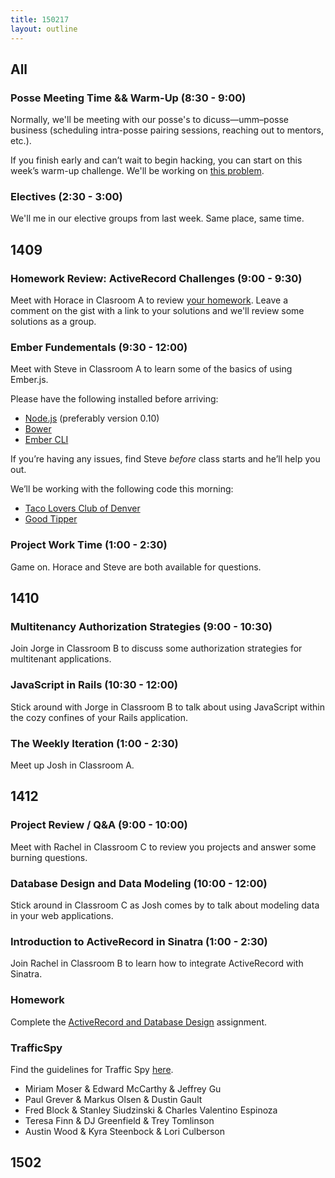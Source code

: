 ```yaml
---
title: 150217
layout: outline
---
```


## All

### Posse Meeting Time && Warm-Up (8:30 - 9:00)

Normally, we'll be meeting with our posse's to dicuss—umm–posse business (scheduling intra-posse pairing sessions, reaching out to mentors, etc.).

If you finish early and can’t wait to begin hacking, you can start on this week’s warm-up challenge. We'll be working on [this problem][wu].

[wu]: http://www.reddit.com/r/dailyprogrammer/comments/2ug3hx/20150202_challenge_200_easy_floodfill/

### Electives (2:30 - 3:00)

We'll me in our elective groups from last week. Same place, same time.

## 1409

### Homework Review: ActiveRecord Challenges (9:00 - 9:30)

Meet with Horace in Clasroom A to review [your homework][hw]. Leave a comment on the gist with a link to your solutions and we'll review some solutions as a group.

[hw]: https://gist.github.com/stevekinney/7bd5f77f87be12bd7cc6

### Ember Fundementals (9:30 - 12:00)

Meet with Steve in Classroom A to learn some of the basics of using Ember.js.

Please have the following installed before arriving:

* [Node.js](http://nodejs.org) (preferably version 0.10)
* [Bower](http://bower.io/)
* [Ember CLI](http://ember-cli.com)

If you’re having any issues, find Steve _before_ class starts and he’ll help you out.

We’ll be working with the following code this morning:

* [Taco Lovers Club of Denver](http://jsbin.com/gutiza)
* [Good Tipper](https://github.com/turingschool-examples/good-tipper)

### Project Work Time (1:00 - 2:30)

Game on. Horace and Steve are both available for questions.

## 1410

### Multitenancy Authorization Strategies (9:00 - 10:30)

Join Jorge in Classroom B to discuss some authorization strategies for multitenant applications.

### JavaScript in Rails (10:30 - 12:00)

Stick around with Jorge in Classroom B to talk about using JavaScript within the cozy confines of your Rails application.

### The Weekly Iteration (1:00 - 2:30)

Meet up Josh in Classroom A.

## 1412

### Project Review / Q&A (9:00 - 10:00)

Meet with Rachel in Classroom C to review you projects and answer some burning questions.

### Database Design and Data Modeling (10:00 - 12:00)

Stick around in Classroom C as Josh comes by to talk about modeling data in your web applications.

### Introduction to ActiveRecord in Sinatra (1:00 - 2:30)

Join Rachel in Classroom B to learn how to integrate ActiveRecord with Sinatra.

### Homework

Complete the [ActiveRecord and Database Design](https://github.com/turingschool/challenges/blob/master/active_record_and_database_design.markdown) assignment. 

### TrafficSpy

Find the guidelines for Traffic Spy [here](http://tutorials.jumpstartlab.com/projects/traffic_spy.html).

* Miriam Moser & Edward McCarthy & Jeffrey Gu
* Paul Grever & Markus Olsen & Dustin Gault
* Fred Block & Stanley Siudzinski & Charles Valentino Espinoza
* Teresa Finn & DJ Greenfield & Trey Tomlinson
* Austin Wood & Kyra Steenbock & Lori Culberson

## 1502
